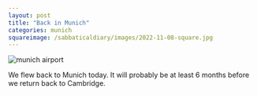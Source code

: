```yaml
---
layout: post
title: "Back in Munich"
categories: munich
squareimage: /sabbaticaldiary/images/2022-11-08-square.jpg
---
```

<img src="/sabbaticaldiary/images/2022-11-08.jpg" alt="munich airport" class="center">

We flew back to Munich today. It will probably be at least 6 months before we return back to Cambridge.